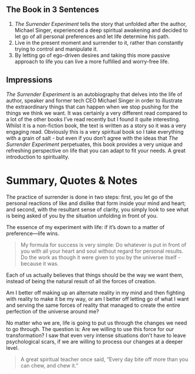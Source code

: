 ## The Book in 3 Sentences

1. *The Surrender Experiment* tells the story that unfolded after the author, Michael Singer, experienced a deep spiritual awakening and decided to let go of all personal preferences and let life determine his path.
2. Live in the present moment and surrender to it, rather than constantly trying to control and manipulate it.
3. By letting go of ego-driven desires and taking this more passive approach to life you can live a more fulfilled and worry-free life.

## Impressions

*The Surrender Experiment* is an autobiography that delves into the life of author, speaker and former tech CEO Michael Singer in order to illustrate the extraordinary things that can happen when we stop pushing for the things we think we want. It was certainly a very different read compared to a lot of the other books I’ve read recently but I found it quite interesting. Whilst it is a non-fiction book, the text is written as a story so it was a very engaging read. Obviously this is a very spiritual book so I take everything with a grain of salt - but even if you don’t agree with the ideas that *The Surrender Experiment* perpetuates, this book provides a very unique and refreshing perspective on life that you can adapt to fit your needs. A great introduction to spirituality.

# Summary, Quotes & Notes

The practice of surrender is done in two steps: first, you let go of the personal reactions of like and dislike that form inside your mind and heart; and second, with the resultant sense of clarity, you simply look to see what is being asked of you by the situation unfolding in front of you.

The essence of my experiment with life: if it’s down to a matter of preference—life wins.

> My formula for success is very simple: Do whatever is put in front of you with all your heart and soul without regard for personal results. Do the work as though it were given to you by the universe itself - because it was.

Each of us actually believes that things should be the way we want them, instead of being the natural result of all the forces of creation.

Am I better off making up an alternate reality in my mind and then fighting with reality to make it be my way, or am I better off letting go of what I want and serving the same forces of reality that managed to create the entire perfection of the universe around me?

No matter who we are, life is going to put us through the changes we need to go through. The question is: Are we willing to use this force for our transformation? I saw that even very intense situations don't have to leave psychological scars, if we are willing to process our changes at a deeper level.

> A great spiritual teacher once said, “Every day bite off more than you can chew, and chew it.”